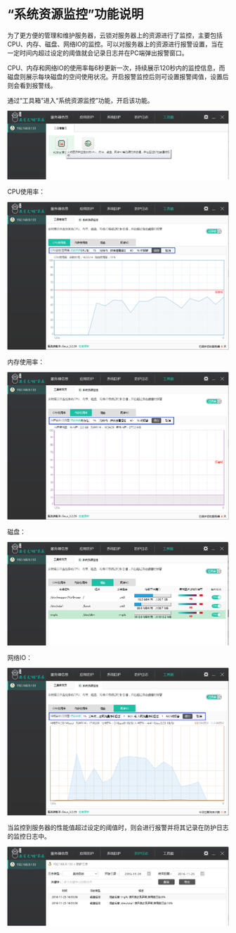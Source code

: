 # “系统资源监控”功能说明

为了更方便的管理和维护服务器，云锁对服务器上的资源进行了监控，主要包括CPU、内存、磁盘、网络IO的监控。可以对服务器上的资源进行报警设置，当在一定时间内超过设定的阈值就会记录日志并在PC端弹出报警窗口。

CPU、内存和网络IO的使用率每6秒更新一次，持续展示120秒内的监控信息，而磁盘则展示每块磁盘的空间使用状况。开启报警监控后则可设置报警阈值，设置后则会看到报警线。

通过“工具箱”进入“系统资源监控”功能，开启该功能。

![](/assets/f2501.png)

CPU使用率：

![](/assets/f2502.png)

内存使用率：

![](/assets/f2503.png)

磁盘：

![](/assets/f2504.png)

网络IO：

![](/assets/f2505.png)

当监控到服务器的性能值超过设定的阈值时，则会进行报警并将其记录在防护日志的监控日志中。

![](/assets/f2506.png)

